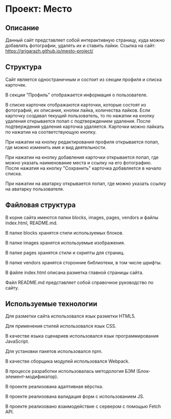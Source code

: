 # Проект: Место

## Описание
Данный сайт представляет собой интерактивную страницу, куда можно добавлять фотографии, удалять их и ставить лайки.
Ссылка на сайт: https://grigarazh.github.io/mesto-project/

## Структура

Сайт является одностраничным и состоит из секции профиля и списка карточек.

В секции "Профиль" отображается информация о пользователе.

В списке карточек отображаются карточки, которые состоят из фотографий, их описания, кнопки лайка, количества лайков. Если карточку создавал текущий пользователь, то по нажатии на кнопку удаления открывается попап с подтверждением удаления. После подтверждения удаления карточка удаляется. Карточки можно лайкать по нажатии на соответствующую кнопку.

При нажатии на кнопку редактирования профиля открывается попап, где можно изменить имя и вид деятельности.

При нажатии на кнопку добавления карточки открывается попап, где можно указать наименование места и ссылку на его фотографию. После нажатия на кнопку "Сохранить" карточка добавляется в начало спиcка.

При нажатии на аватарку открывается попап, где можно указать ссылку на аватарку пользователя.

## Файловая структура

В корне сайта имеются папки blocks, images, pages, vendors и файлы index.html, README.md.

В папке blocks хранятся стили используемых блоков.

В папке images хранятся используемые изображения.

В папке pages хранятся стили и скрипты для страниц.

В папке vendors хранятся сторонние библиотеки, в том числе шрифты.

В файле index.html описана разметка главной страницы сайта.

Файл README.md представляет собой справочное руководство по сайту.

## Используемые технологии

Для разметки сайта использовался язык разметки HTML5.

Для применения стилей использовался язык CSS.

В качестве языка сценариев использовался язык программирования JavaScript.

Для установки пакетов использовался npm.

В качестве сборщика модулей использовался Webpack.

В процессе разработки использовалась методология БЭМ (Блок-элемент-модификатор).

В проекте реализована адаптивная вёрстка.

В проекте реализована валидация форм с использованием JS.

В проекте реализовано взаимодействие с сервером с помощью Fetch API.
